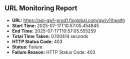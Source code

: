 ## URL Monitoring Report

- **URL:** https://api-gw1-prod1.fisglobal.com/gw/v1/health
- **Start Time:** 2025-07-17T10:57:05.454845
- **End Time:** 2025-07-17T10:57:05.555259
- **Total Time Taken:** 0.100414 seconds
- **HTTP Status Code:** 403
- **Status:** Failure
- **Failure Reason:** HTTP Status Code: 403
